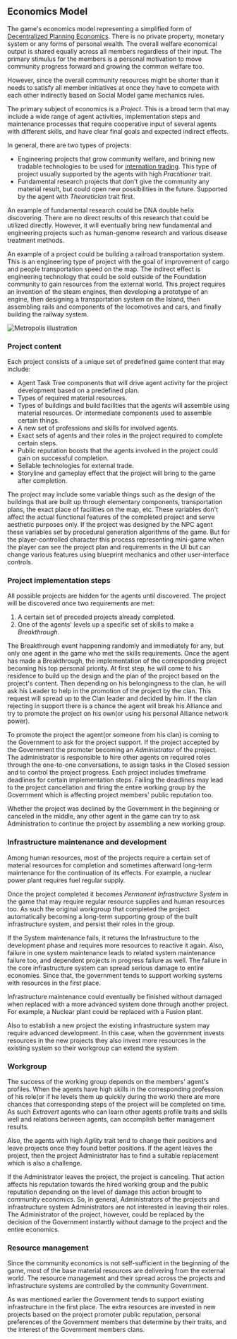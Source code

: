 ## Economics Model

The game's economics model representing a simplified form of [Decentralized Planning Economics](https://en.wikipedia.org/wiki/Decentralized_planning_(economics)). There is no private property, monetary system or any forms of personal wealth. The overall welfare economical output is shared equally across all members regardless of their input. The primary stimulus for the members is a personal motivation to move community progress forward and growing the common welfare too.

However, since the overall community resources might be shorter than it needs to satisfy all member initiatives at once they have to compete with each other indirectly based on Social Model game mechanics rules.

The primary subject of economics is a *Project*. This is a broad term that may include a wide range of agent activities, implementation steps and maintenance processes that require cooperative input of several agents with different skills, and have clear final goals and expected indirect effects.

In general, there are two types of projects:
 - Engineering projects that grow community welfare, and brining new tradable technologies to be used for [internation trading](#foreign-policy-and-international-trading). This type of project usually supported by the agents with high *Practitioner* trait.
 - Fundamental research projects that don't give the community any material result, but could open new possibilities in the future. Supported by the agent with *Theoretician* trait first.

An example of fundamental research could be DNA double helix discovering. There are no direct results of this research that could be utilized directly. However, it will eventually bring new fundamental and engineering projects such as human-genome research and various disease treatment methods.

An example of a project could be building a railroad transportation system. This is an engineering type of project with the goal of improvement of cargo and people transportation speed on the map. The indirect effect is engineering technology that could be sold outside of the Foundation community to gain resources from the external world. This project requires an invention of the steam engines, then developing a prototype of an engine, then designing a transportation system on the Island, then assembling rails and components of the locomotives and cars, and finally building the railway system.

![Metropolis illustration](../../images/metropolis.gif)

### Project content

Each project consists of a unique set of predefined game content that may include:
 - Agent Task Tree components that will drive agent activity for the project development based on a predefined plan.
 - Types of required material resources.
 - Types of buildings and build facilities that the agents will assemble using material resources. Or intermediate components used to assemble certain things.
 - A new set of professions and skills for involved agents.
 - Exact sets of agents and their roles in the project required to complete certain steps.
 - Public reputation boosts that the agents involved in the project could gain on successful completion.
 - Sellable technologies for external trade.
 - Storyline and gameplay effect that the project will bring to the game after completion.

The project may include some variable things such as the design of the buildings that are built up through elementary components, transportation plans, the exact place of facilities on the map, etc. These variables don't affect the actual functional features of the completed project and serve aesthetic purposes only. If the project was designed by the NPC agent these variables set by procedural generation algorithms of the game. But for the player-controlled character this process representing mini-game when the player can see the project plan and requirements in the UI but can change various features using blueprint mechanics and other user-interface controls.

### Project implementation steps

All possible projects are hidden for the agents until discovered. The project will be discovered once two requirements are met:
1. A certain set of preceded projects already completed.
2. One of the agents' levels up a specific set of skills to make a *Breakthrough*.

The Breakthrough event happening randomly and immediately for any, but only one agent in the game who met the skills requirements. Once the agent has made a Breakthrough, the implementation of the corresponding project becoming his top personal priority. At first step, he will come to his residence to build up the design and the plan of the project based on the project's content. Then depending on his belongingness to the clan, he will ask his Leader to help in the promotion of the project by the clan. This request will spread up to the Clan leader and decided by him. If the clan rejecting in support there is a chance the agent will break his Alliance and try to promote the project on his own(or using his personal Alliance network power).

To promote the project the agent(or someone from his clan) is coming to the Government to ask for the project support. If the project accepted by the Government the promoter becoming an *Administrator* of the project. The administrator is responsible to hire other agents on required roles through the one-to-one conversations, to assign tasks in the Closed session and to control the project progress. Each project includes timeframe deadlines for certain implementation steps. Failing the deadlines may lead to the project cancellation and firing the entire working group by the Government which is affecting project members' public reputation too.

Whether the project was declined by the Government in the beginning or canceled in the middle, any other agent in the game can try to ask Administration to continue the project by assembling a new working group.

### Infrastructure maintenance and development

Among human resources, most of the projects require a certain set of material resources for completion and sometimes afterward long-term maintenance for the continuation of its effects. For example, a nuclear power plant requires fuel regular supply.

Once the project completed it becomes *Permanent Infrastructure System* in the game that may require regular resource supplies and human resources too. As such the original workgroup that completed the project automatically becoming a long-term supporting group of the built infrastructure system, and persist their roles in the group.

If the System maintenance fails, it returns the Infrastructure to the development phase and requires more resources to reactive it again. Also, failure in one system maintenance leads to related system maintenance failure too, and dependent projects in progress failure as well. The failure in the core infrastructure system can spread serious damage to entire economies. Since that, the government tends to support working systems with resources in the first place.

Infrastructure maintenance could eventually be finished without damaged when replaced with a more advanced system done through another project. For example, a Nuclear plant could be replaced with a Fusion plant.

Also to establish a new project the existing infrastructure system may require advanced development. In this case, when the government invests resources in the new projects they also invest more resources in the existing system so their workgroup can extend the system.

### Workgroup

The success of the working group depends on the members' agent's profiles. When the agents have high skills in the corresponding profession of his role(or if he levels them up quickly during the work) there are more chances that corresponding steps of the project will be completed on time. As such *Extravert* agents who can learn other agents profile traits and skills well and relations between agents, can accomplish better management results.

Also, the agents with high *Agility* trait tend to change their positions and leave projects once they found better positions. If the agent leaves the project, then the project Administrator has to find a suitable replacement which is also a challenge.

If the Administrator leaves the project, the project is canceling. That action affects his reputation towards the hired working group and the public reputation depending on the level of damage this action brought to community economics. So, in general, Administrators of the projects and infrastructure system Administrators are not interested in leaving their roles. The Administrator of the project, however, could be replaced by the decision of the Government instantly without damage to the project and the entire economics.

### Resource management 

Since the community economics is not self-sufficient in the beginning of the game, most of the base material resources are delivering from the external world. The resource management and their spread across the projects and infrastructure systems are controlled by the community Government.

As was mentioned earlier the Government tends to support existing infrastructure in the first place. The extra resources are invested in new projects based on the project promoter public reputation, personal preferences of the Government members that determine by their traits, and the interest of the Government members clans.
